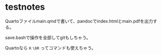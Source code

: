 
<script> window.MathJax = { loader: {     load: ['[tex]/physics', '[tex]/ams', '[tex]/unicode'] }, tex: {     packages: {'[+]': ['physics', 'ams', 'unicode']} } }; </script>
<style> .math.inline {     font-size: 85%; } .math.display {     font-size: 100%; } </style>

# testnotes

Quartoファイルmain.qmdで書いて、pandocでindex.htmlとmain.pdfを出力する。

save.bashで操作を全部してgitもしちゃう。

Quartoなら $\mathbb{R}$ `\bR` ってコマンドも使えちゃう。
